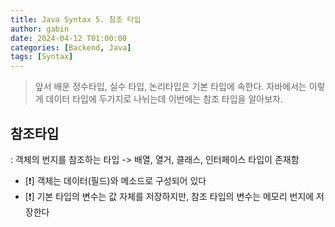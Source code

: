 ```yaml
---
title: Java Syntax 5. 참조 타입
author: gabin
date: 2024-04-12 T01:00:00
categories: [Backend, Java]
tags: [Syntax]
---
```

> 앞서 배운 정수타입, 실수 타입, 논리타입은 기본 타입에 속한다.
> 자바에서는 이렇게 데이터 타입에 두가지로 나뉘는데 이번에는 참조 타입을 알아보자.

## 참조타입
: 객체의 번지를 참조하는 타입 -> 배열, 열거, 클래스, 인터페이스 타입이 존재함

- [❗️] 객체는 데이터(필드)와 메소드로 구성되어 있다
- [❗️] 기본 타입의 변수는 값 자체를 저장하지만, 참조 타입의 변수는 메모리 번지에 저장한다
